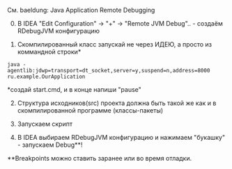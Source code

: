 См. baeldung: Java Application Remote Debugging

0. В IDEA "Edit Configuration" -> "+" -> "Remote JVM Debug".. - создаём 
RDebugJVM конфигурацию


1. Скомпилированный класс запускай не через ИДЕЮ, а просто из коммандной строки*
 ```
 java -agentlib:jdwp=transport=dt_socket,server=y,suspend=n,address=8000 ru.example.OurApplication
```
*создай start.cmd, и в конце напиши "pause"

2. Структура исходников(src) проекта должна быть такой же как 
и в скомпилированной программе (классы-пакеты)


3. Запускаем скрипт


4. В IDEA выбираем RDebugJVM конфигурацию и нажимаем "букашку" - запускаем Debug**!

**Breakpoints можно ставить заранее или во время отладки.